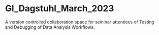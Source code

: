 # GI_Dagstuhl_March_2023
A version controlled collaboration space for seminar attendees of Testing and Debugging of Data Analysis Workflows.
